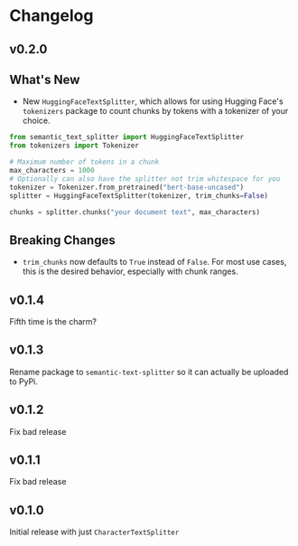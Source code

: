 # Changelog

## v0.2.0

## What's New

- New `HuggingFaceTextSplitter`, which allows for using Hugging Face's `tokenizers` package to count chunks by tokens with a tokenizer of your choice.

```python
from semantic_text_splitter import HuggingFaceTextSplitter
from tokenizers import Tokenizer

# Maximum number of tokens in a chunk
max_characters = 1000
# Optionally can also have the splitter not trim whitespace for you
tokenizer = Tokenizer.from_pretrained("bert-base-uncased")
splitter = HuggingFaceTextSplitter(tokenizer, trim_chunks=False)

chunks = splitter.chunks("your document text", max_characters)
```

## Breaking Changes

- `trim_chunks` now defaults to `True` instead of `False`. For most use cases, this is the desired behavior, especially with chunk ranges.

## v0.1.4

Fifth time is the charm?

## v0.1.3

Rename package to `semantic-text-splitter` so it can actually be uploaded to PyPi.

## v0.1.2

Fix bad release

## v0.1.1

Fix bad release

## v0.1.0

Initial release with just `CharacterTextSplitter`
